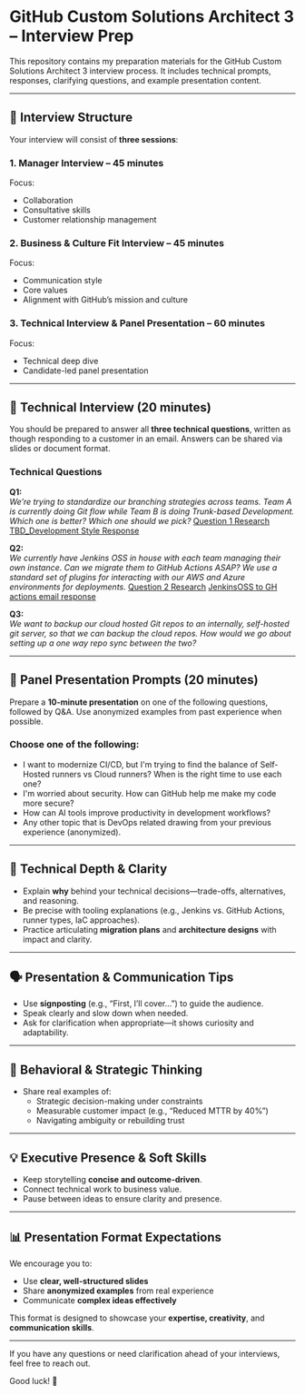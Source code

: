 # GitHub Custom Solutions Architect 3 – Interview Prep

This repository contains my preparation materials for the GitHub Custom Solutions Architect 3 interview process. It includes technical prompts, responses, clarifying questions, and example presentation content.

---

## 🧪 Interview Structure

Your interview will consist of **three sessions**:

### 1. Manager Interview – 45 minutes  
Focus:  
- Collaboration  
- Consultative skills  
- Customer relationship management  

### 2. Business & Culture Fit Interview – 45 minutes  
Focus:  
- Communication style  
- Core values  
- Alignment with GitHub’s mission and culture  

### 3. Technical Interview & Panel Presentation – 60 minutes  
Focus:  
- Technical deep dive  
- Candidate-led panel presentation  

---

## 🧠 Technical Interview (20 minutes)

You should be prepared to answer all **three technical questions**, written as though responding to a customer in an email. Answers can be shared via slides or document format.

### Technical Questions

**Q1:**  
*We’re trying to standardize our branching strategies across teams. Team A is currently doing Git flow while Team B is doing Trunk-based Development. Which one is better? Which one should we pick?*
[Question 1 Research](Q1/README.md)
[TBD_Development Style Response](Q1/Trunk_Response.md)


**Q2:**  
*We currently have Jenkins OSS in house with each team managing their own instance. Can we migrate them to GitHub Actions ASAP? We use a standard set of plugins for interacting with our AWS and Azure environments for deployments.*
[Question 2 Research](Q2/README.md)
[JenkinsOSS to GH actions email response](Q2/JenkinsOSS_GH_Actions_email.md)

**Q3:**  
*We want to backup our cloud hosted Git repos to an internally, self-hosted git server, so that we can backup the cloud repos. How would we go about setting up a one way repo sync between the two?*

---

## 🎤 Panel Presentation Prompts (20 minutes)

Prepare a **10-minute presentation** on one of the following questions, followed by Q&A. Use anonymized examples from past experience when possible.

### Choose one of the following:

- I want to modernize CI/CD, but I'm trying to find the balance of Self-Hosted runners vs Cloud runners? When is the right time to use each one?
- I'm worried about security. How can GitHub help me make my code more secure?
- How can AI tools improve productivity in development workflows?
- Any other topic that is DevOps related drawing from your previous experience (anonymized).

---

## 🧠 Technical Depth & Clarity

- Explain **why** behind your technical decisions—trade-offs, alternatives, and reasoning.
- Be precise with tooling explanations (e.g., Jenkins vs. GitHub Actions, runner types, IaC approaches).
- Practice articulating **migration plans** and **architecture designs** with impact and clarity.

---

## 🗣️ Presentation & Communication Tips

- Use **signposting** (e.g., “First, I’ll cover…”) to guide the audience.
- Speak clearly and slow down when needed.
- Ask for clarification when appropriate—it shows curiosity and adaptability.

---

## 🤝 Behavioral & Strategic Thinking

- Share real examples of:
  - Strategic decision-making under constraints
  - Measurable customer impact (e.g., “Reduced MTTR by 40%”)
  - Navigating ambiguity or rebuilding trust

---

## 💡 Executive Presence & Soft Skills

- Keep storytelling **concise and outcome-driven**.
- Connect technical work to business value.
- Pause between ideas to ensure clarity and presence.

---

## 📊 Presentation Format Expectations

We encourage you to:

- Use **clear, well-structured slides**
- Share **anonymized examples** from real experience
- Communicate **complex ideas effectively**

This format is designed to showcase your **expertise, creativity**, and **communication skills**.

---

If you have any questions or need clarification ahead of your interviews, feel free to reach out.

Good luck! 🚀